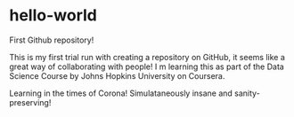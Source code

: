 # hello-world
First Github repository! 

This is my first trial run with creating a repository on GitHub, it seems like a great way of collaborating with people! 
I m learning this as part of the Data Science Course by Johns Hopkins University on Coursera.

Learning in the times of Corona! Simulataneously insane and sanity-preserving! 
